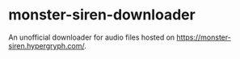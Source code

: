 # monster-siren-downloader
An unofficial downloader for audio files hosted on https://monster-siren.hypergryph.com/.
